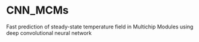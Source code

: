 # CNN_MCMs
Fast prediction of steady-state temperature field in Multichip Modules using deep convolutional neural network
